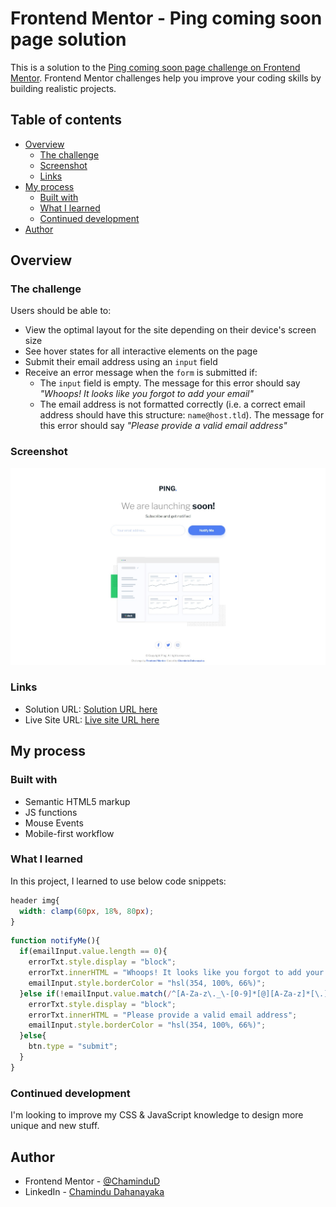 # Frontend Mentor - Ping coming soon page solution

This is a solution to the [Ping coming soon page challenge on Frontend Mentor](https://www.frontendmentor.io/challenges/ping-single-column-coming-soon-page-5cadd051fec04111f7b848da). Frontend Mentor challenges help you improve your coding skills by building realistic projects. 

## Table of contents

- [Overview](#overview)
  - [The challenge](#the-challenge)
  - [Screenshot](#screenshot)
  - [Links](#links)
- [My process](#my-process)
  - [Built with](#built-with)
  - [What I learned](#what-i-learned)
  - [Continued development](#continued-development)
- [Author](#author)

## Overview

### The challenge

Users should be able to:

- View the optimal layout for the site depending on their device's screen size
- See hover states for all interactive elements on the page
- Submit their email address using an `input` field
- Receive an error message when the `form` is submitted if:
	- The `input` field is empty. The message for this error should say *"Whoops! It looks like you forgot to add your email"*
	- The email address is not formatted correctly (i.e. a correct email address should have this structure: `name@host.tld`). The message for this error should say *"Please provide a valid email address"*

### Screenshot

![](./screenshot.jpeg)

### Links

- Solution URL: [Solution URL here](https://www.frontendmentor.io/solutions/ping-coming-soon-page-using-mobilefirst-workflow-cfV_q1erTZ)
- Live Site URL: [Live site URL here](https://chamindud.github.io/ping-coming-soon-page/)

## My process

### Built with

- Semantic HTML5 markup
- JS functions
- Mouse Events
- Mobile-first workflow

### What I learned

In this project, I learned to use below code snippets:

```css
header img{
  width: clamp(60px, 18%, 80px);
}
```
```js
function notifyMe(){
  if(emailInput.value.length == 0){
    errorTxt.style.display = "block";
    errorTxt.innerHTML = "Whoops! It looks like you forgot to add your email";
    emailInput.style.borderColor = "hsl(354, 100%, 66%)";
  }else if(!emailInput.value.match(/^[A-Za-z\._\-[0-9]*[@][A-Za-z]*[\.][a-z]{2,4}$/)){
    errorTxt.style.display = "block";
    errorTxt.innerHTML = "Please provide a valid email address";
    emailInput.style.borderColor = "hsl(354, 100%, 66%)";
  }else{
    btn.type = "submit";
  }
}
```

### Continued development

I'm looking to improve my CSS & JavaScript knowledge to design more unique and new stuff.

## Author

- Frontend Mentor - [@ChaminduD](https://www.frontendmentor.io/profile/ChaminduD)
- LinkedIn - [Chamindu Dahanayaka](https://www.linkedin.com/in/chamindudahanayaka/)